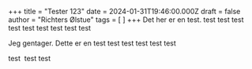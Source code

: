 +++
title = "Tester 123"
date = 2024-01-31T19:46:00.000Z
draft = false
author = "Richters Ølstue"
tags = [ ]
+++
Det her er en test. test test test test test test test test test



Jeg gentager. Dette er en test test test test test test



test&nbsp; test test